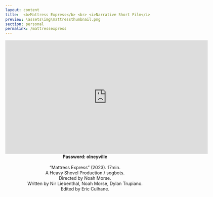 ```yaml
---
layout: content
title:  <b>Mattress Express</b> <br> <i>Narrative Short Film</i>
preview: \assets\img\mattressthumbnail.png
section: personal
permalink: /mattressexpress
---
```


<body><center><iframe src="https://player.vimeo.com/video/796815419?h=d4ad42fffe" width="640" height="360" frameborder="0" allow="autoplay; fullscreen; picture-in-picture" allowfullscreen></iframe>
<br>
<b>Password: olneyville</b> <br><br>
“Mattress Express” (2023). 17min. <br>
A Heavy Shovel Production / sogbots. <br>
Directed by Noah Morse. <br>
Written by Nir Liebenthal, Noah Morse, Dylan Trupiano.<br>
Edited by Eric Culhane. </center></body>